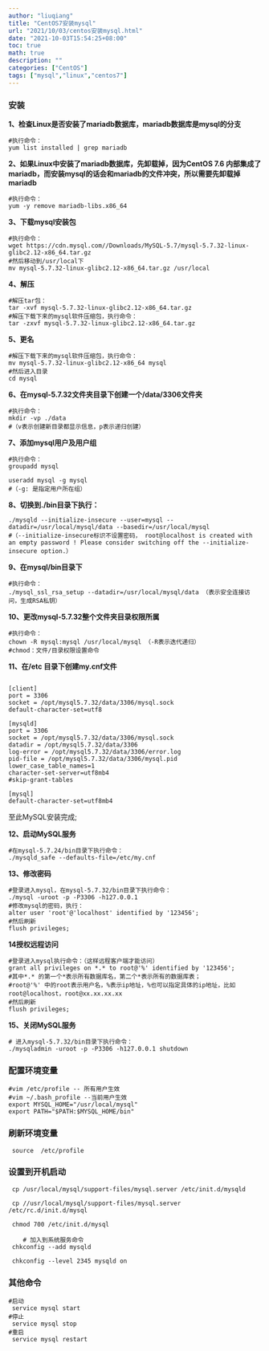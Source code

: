 ```yaml
---
author: "liuqiang"
title: "CentOS7安装mysql"
url: "2021/10/03/centos安装mysql.html"
date: "2021-10-03T15:54:25+08:00"
toc: true
math: true
description: ""
categories: ["CentOS"]
tags: ["mysql","linux","centos7"]
---
```



### 安装
**1、检查Linux是否安装了mariadb数据库，mariadb数据库是mysql的分支**

```shell
#执行命令：
yum list installed | grep mariadb 
```

**2、如果Linux中安装了mariadb数据库，先卸载掉，因为CentOS 7.6 内部集成了mariadb，而安装mysql的话会和mariadb的文件冲突，所以需要先卸载掉mariadb**

```shell
#执行命令：
yum -y remove mariadb-libs.x86_64
```

**3、下载mysql安装包**

```shell
#执行命令：
wget https://cdn.mysql.com//Downloads/MySQL-5.7/mysql-5.7.32-linux-glibc2.12-x86_64.tar.gz
#然后移动到/usr/local下
mv mysql-5.7.32-linux-glibc2.12-x86_64.tar.gz /usr/local
```

**4、解压**

```shell
#解压tar包：
tar -xvf mysql-5.7.32-linux-glibc2.12-x86_64.tar.gz
#解压下载下来的mysql软件压缩包，执行命令：
tar -zxvf mysql-5.7.32-linux-glibc2.12-x86_64.tar.gz
```

**5、更名**

```shell
#解压下载下来的mysql软件压缩包，执行命令：
mv mysql-5.7.32-linux-glibc2.12-x86_64 mysql
#然后进入目录
cd mysql
```

**6、在mysql-5.7.32文件夹目录下创建一个/data/3306文件夹**

```shell
#执行命令：
mkdir -vp ./data 
#（v表示创建新目录都显示信息，p表示递归创建）
```

**7、添加mysql用户及用户组**

```shell
#执行命令：
groupadd mysql

useradd mysql -g mysql 
#（-g: 是指定用户所在组）
```

**8、切换到./bin目录下执行：**

```shell
./mysqld --initialize-insecure --user=mysql --datadir=/usr/local/mysql/data --basedir=/usr/local/mysql
#（--initialize-insecure标识不设置密码， root@localhost is created with an empty password ! Please consider switching off the --initialize-insecure option.）
```

**9、在mysql/bin目录下**

```shell
#执行命令：
./mysql_ssl_rsa_setup --datadir=/usr/local/mysql/data （表示安全连接访问，生成RSA私钥）
```

**10、更改mysql-5.7.32整个文件夹目录权限所属**

```shell
#执行命令：
chown -R mysql:mysql /usr/local/mysql （-R表示迭代递归）
#chmod：文件/目录权限设置命令
```

**11、在/etc 目录下创建my.cnf文件**

```shell

[client]
port = 3306
socket = /opt/mysql5.7.32/data/3306/mysql.sock
default-character-set=utf8

[mysqld]
port = 3306
socket = /opt/mysql5.7.32/data/3306/mysql.sock
datadir = /opt/mysql5.7.32/data/3306
log-error = /opt/mysql5.7.32/data/3306/error.log
pid-file = /opt/mysql5.7.32/data/3306/mysql.pid
lower_case_table_names=1
character-set-server=utf8mb4
#skip-grant-tables

[mysql]
default-character-set=utf8mb4

```

至此MySQL安装完成;

**12、启动MySQL服务**

```shell
#在mysql-5.7.24/bin目录下执行命令：
./mysqld_safe --defaults-file=/etc/my.cnf
```

**13、修改密码**

```shell
#登录进入mysql，在mysql-5.7.32/bin目录下执行命令：
./mysql -uroot -p -P3306 -h127.0.0.1
#修改mysql的密码，执行：
alter user 'root'@'localhost' identified by '123456';
#然后刷新
flush privileges; 
```

**14授权远程访问**

```shell
#登录进入mysql执行命令：（这样远程客户端才能访问）
grant all privileges on *.* to root@'%' identified by '123456';
#其中*.* 的第一个*表示所有数据库名，第二个*表示所有的数据库表；
#root@'%' 中的root表示用户名，%表示ip地址，%也可以指定具体的ip地址，比如root@localhost，root@xx.xx.xx.xx
#然后刷新
flush privileges; 
```

**15、关闭MySQL服务**

```shell
# 进入mysql-5.7.32/bin目录下执行命令：
./mysqladmin -uroot -p -P3306 -h127.0.0.1 shutdown
```

### 配置环境变量

```shell
#vim /etc/profile -- 所有用户生效
#vim ~/.bash_profile --当前用户生效
export MYSQL_HOME="/usr/local/mysql"
export PATH="$PATH:$MYSQL_HOME/bin"
```

### 刷新环境变量

```shell
 source  /etc/profile
```

### 设置到开机启动

```shell
 cp /usr/local/mysql/support-files/mysql.server /etc/init.d/mysqld  

 cp //usr/local/mysql/support-files/mysql.server /etc/rc.d/init.d/mysql

 chmod 700 /etc/init.d/mysql   

	# 加入到系统服务命令
 chkconfig --add mysqld    

 chkconfig --level 2345 mysqld on 
```

### 其他命令

```shell
#启动
 service mysql start
#停止
 service mysql stop
#重启
 service mysql restart
```
